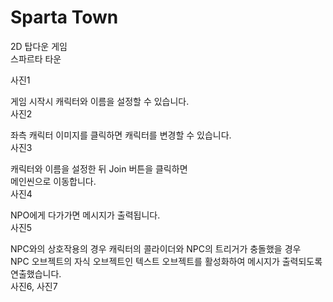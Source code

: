 # Sparta Town
 
2D 탑다운 게임 </br>
스파르타 타운 </br>

사진1 </br>

게임 시작시 캐릭터와 이름을 설정할 수 있습니다. </br>
사진2 </br>

좌측 캐릭터 이미지를 클릭하면 캐릭터를 변경할 수 있습니다. </br>
사진3 </br>

캐릭터와 이름을 설정한 뒤 Join 버튼을 클릭하면 </br>
메인씬으로 이동합니다. </br>
사진4 </br>

NPO에게 다가가면 메시지가 출력됩니다. </br>
사진5 </br>

NPC와의 상호작용의 경우 캐릭터의 콜라이더와 NPC의 트리거가 충돌했을 경우 </br>
NPC 오브젝트의 자식 오브젝트인 텍스트 오브젝트를 활성화하여 메시지가 출력되도록 연출했습니다. </br>
사진6, 사진7 </br>
